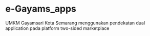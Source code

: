 # e-Gayams_apps
UMKM Gayamsari Kota Semarang menggunakan pendekatan dual application pada platform two-sided marketplace
